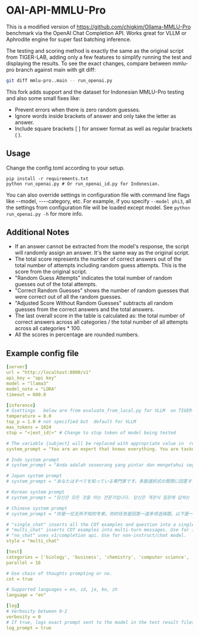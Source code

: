 # OAI-API-MMLU-Pro

This is a modified version of https://github.com/chigkim/Ollama-MMLU-Pro benchmark via the OpenAI Chat Completion API. Works great for VLLM or Aphrodite engine for super fast batching inference.

The  testing and scoring  method is exactly the same as the original script from TIGER-LAB, adding only a few features to simplify running the test and displaying the results. To see the exact changes, compare between mmlu-pro branch against main with git diff:

```bash
git diff mmlu-pro..main -- run_openai.py
```

This fork adds support and the dataset for Indonesian MMLU-Pro testing and also some small fixes like: 
- Prevent errors when there is zero random guesses.
- Ignore words inside brackets of answer and only take the letter as answer.
- Include square brackets [ ] for answer format as well as regular brackets ( ).

## Usage

Change the config.toml according to your setup.

```shell
pip install -r requirements.txt
python run_openai.py # Or run_openai_id.py for Indonesian.
```

You can also override   settings in configuration file    with  command line flags like --model, ----category, etc. For example, if you   specify `--model phi3`, all the settings  from configuration file will be loaded except model. See `python run_openai.py -h` for more info.

## Additional Notes

* If an answer cannot be extracted from the model's response, the script will randomly assign an answer. It's the same way as the original script.
* The total score represents the number of correct answers out of the total number of attempts including random guess attempts. This is the score from the original script.
* "Random Guess Attempts" indicates the total number of random guesses out of the total attempts.
* "Correct Random Guesses" shows the number of random guesses that were correct out of all the random guesses.
* "Adjusted Score Without Random Guesses" subtracts all random guesses from the correct answers and the total answers.
* The last overall   score in the table  is calculated as: the total number of correct answers across all categories / the total number of all attempts across all categories * 100.
* All the   scores in percentage are rounded numbers.

## Example config file
```yaml
[server]
url = "http://localhost:8000/v1"
api_key = "api key"
model = "llama3"
model_note = "LORA"
timeout = 600.0

[inference]
# Ssettings   below are from evaluate_from_local.py for VLLM  on TIGER-AI-Lab/MMLU-Pro
temperature = 0.0
top_p = 1.0 # not specified but  default for VLLM
max_tokens = 1024
stop = "<|eot_id|>" # Change to stop token of model being tested

# The variable {subject} will be replaced with appropriate value in  runtime.
system_prompt = "You are an expert that knows everything. You are tasked with answering a multiple-choice question. The following is a multiple choice question (with answers) about {subject}. Give your final answer in the format of `The answer is (chosen answer)`."

# Indo system prompt
# system_prompt = "Anda adalah seseorang yang pintar dan mengetahui segalanya. Anda diberi perintah untuk menjawab pertanyaan pilihan ganda. Berikut adalah pertanyaan pilihan ganda tentang {subject}. Jawab dengan format: 'Jawabannya adalah (pilihan jawaban)'."

# Japan system prompt
# system_prompt = "あなたはすべてを知っている専門家です。多肢選択式の質問に回答することが求められます。次は、{subject} に関する多肢選択式の質問です。最終的な回答を「答えは (選択した回答) です」という形式で入力してください。"

# Korean system prompt
# system_prompt = "당신은 모든 것을 아는 전문가입니다. 당신은 객관식 질문에 답하는 임무를 맡고 있습니다. 다음은 {subject}에 관한 객관식 질문(답변 포함)입니다. 최종 답변은 '대답은 (선택된 답변)' 형식으로 작성해 주세요."

# Chinese system prompt
# system_prompt = "你是一位无所不知的专家。你的任务是回答一道多项选择题。以下是一道关于{subject}的多项选择题（附答案）。请以“答案是（选定答案）”的格式给出你的最终答案。"

# "single_chat" inserts all the COT examples and question into a single message. Default  style for GPT-4O script, but raises a lot of format issues especially for small models.
# "multi_chat" inserts COT examples into multi-turn messages. Use for instruct/chat models.
# "no_chat" uses v1/completion api. Use for non-instruct/chat model.
style = "multi_chat"

[test]
categories = ['biology', 'business', 'chemistry', 'computer science', 'economics', 'engineering', 'health', 'history', 'law', 'math', 'philosophy', 'physics', 'psychology', 'other']
parallel = 16

# Use chain of thoughts prompting or no.
cot = true

# Supported languages = en, id, ja, ko, zh
language = "en"

[log]
# Verbosity between 0-2
verbosity = 0
# If true, logs exact prompt sent to the model in the test result files.
log_prompt = true
```